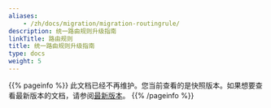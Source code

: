 ```yaml
---
aliases:
    - /zh/docs/migration/migration-routingrule/
description: 统一路由规则升级指南
linkTitle: 路由规则
title: 统一路由规则升级指南
type: docs
weight: 5
---
```



{{% pageinfo %}} 此文档已经不再维护。您当前查看的是快照版本。如果想要查看最新版本的文档，请参阅[最新版本](/zh-cn/docs3-v2/java-sdk/advanced-features-and-usage/traffic/mesh-style/)。
{{% /pageinfo %}}